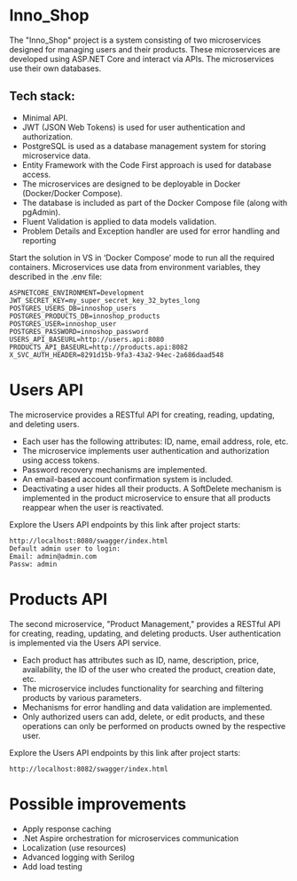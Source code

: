 # Inno_Shop 
The "Inno_Shop" project is a system consisting of two microservices designed for managing users and their products. These microservices are developed using ASP.NET Core and interact via APIs. The microservices use their own databases.

## Tech stack:
* Minimal API.
* JWT (JSON Web Tokens) is used for user authentication and authorization.
* PostgreSQL is used as a database management system for storing microservice data.
* Entity Framework with the Code First approach is used for database access.
* The microservices are designed to be deployable in Docker (Docker/Docker Compose).
* The database is included as part of the Docker Compose file (along with pgAdmin).
* Fluent Validation is applied to data models validation.
* Problem Details and Exception handler are used for error handling and reporting

Start the solution in VS in ‘Docker Compose’ mode to run all the required containers. 
Microservices use data from environment variables, they described in the .env file:

```
ASPNETCORE_ENVIRONMENT=Development
JWT_SECRET_KEY=my_super_secret_key_32_bytes_long
POSTGRES_USERS_DB=innoshop_users
POSTGRES_PRODUCTS_DB=innoshop_products
POSTGRES_USER=innoshop_user
POSTGRES_PASSWORD=innoshop_password
USERS_API_BASEURL=http://users.api:8080
PRODUCTS_API_BASEURL=http://products.api:8082
X_SVC_AUTH_HEADER=8291d15b-9fa3-43a2-94ec-2a686daad548
```

# Users API
The microservice provides a RESTful API for creating, reading, updating, and deleting users.
* Each user has the following attributes: ID, name, email address, role, etc.
* The microservice implements user authentication and authorization using access tokens.
* Password recovery mechanisms are implemented.
* An email-based account confirmation system is included.
* Deactivating a user hides all their products. A SoftDelete mechanism is implemented in the product microservice to ensure that all products reappear when the user is reactivated.

Explore the Users API endpoints by this link after project starts:
```
http://localhost:8080/swagger/index.html 
Default admin user to login:
Email: admin@admin.com
Passw: admin
```

# Products API
The second microservice, "Product Management," provides a RESTful API for creating, reading, updating, and deleting products. User authentication is implemented via the Users API service.
* Each product has attributes such as ID, name, description, price, availability, the ID of the user who created the product, creation date, etc.
* The microservice includes functionality for searching and filtering products by various parameters.
* Mechanisms for error handling and data validation are implemented.
* Only authorized users can add, delete, or edit products, and these operations can only be performed on products owned by the respective user.

Explore the Users API endpoints by this link after project starts:
```
http://localhost:8082/swagger/index.html 
```

# Possible improvements
* Apply response caching
* .Net Aspire orchestration for microservices communication
* Localization (use resources)
* Advanced logging with Serilog
* Add load testing
